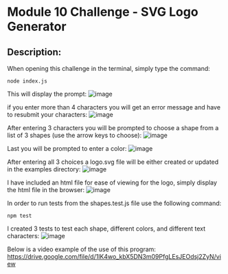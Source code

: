 # Module 10 Challenge - SVG Logo Generator

## Description:

When opening this challenge in the terminal, simply type the command:

```
node index.js
```

This will display the prompt:
![image](https://user-images.githubusercontent.com/106128188/218000806-e393ede4-f4e0-4bb7-a248-78880b305fc8.png)

if you enter more than 4 characters you will get an error message and have to resubmit your characters:
![image](https://user-images.githubusercontent.com/106128188/218000941-eec8da45-cd0e-4190-855a-9915f103718d.png)

After entering 3 characters you will be prompted to choose a shape from a list of 3 shapes (use the arrow keys to choose):
![image](https://user-images.githubusercontent.com/106128188/218001064-0c9fe414-153e-4f95-b0ee-a612d2df522f.png)

Last you will be prompted to enter a color:
![image](https://user-images.githubusercontent.com/106128188/218001126-acee0af0-bb89-43bd-92f8-248f2abb89c1.png)


After entering all 3 choices a logo.svg file will be either created or updated in the examples directory:
![image](https://user-images.githubusercontent.com/106128188/218001219-ea7e17ec-8d31-49d1-9892-e174cb5a96f4.png)

I have included an html file for ease of viewing for the logo, simply display the html file in the browser:
![image](https://user-images.githubusercontent.com/106128188/218001306-fcae15d4-b4bb-4a22-9328-cf91e43e6927.png)

In order to run tests from the shapes.test.js file use the following command:

```
npm test
```

I created 3 tests to test each shape, different colors, and different text characters:
![image](https://user-images.githubusercontent.com/106128188/218001529-51204426-fb96-4e19-9891-ab69606a2012.png)


Below is a video example of the use of this program:
https://drive.google.com/file/d/1lK4wo_kbX5DN3m09PfgLEsJEOdsj2ZyN/view

